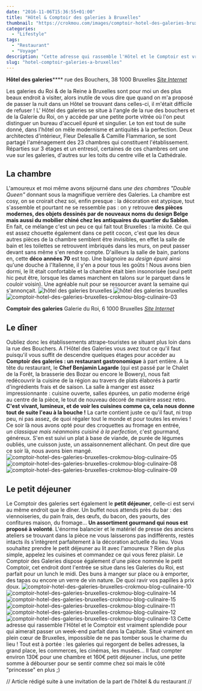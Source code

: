 ```yaml
---
date: "2016-11-06T15:36:55+01:00"
title: "Hôtel & Comptoir des galeries à Bruxelles"
thumbnail: "https://crokmou.com/images/comptoir-hotel-des-galeries-bruxelles-crokmou-blog-culinaire-01.jpg"
categories:
  - "Lifestyle"
tags:
  - "Restaurant"
  - "Voyage"
description: "Cette adresse qui rassemble l'Hôtel et le Comptoir est vraiment splendide pour qui aimerait passer un week-end parfait dans la Capitale."
slug: "hotel-comptoir-galeries-a-bruxelles"
---
```


**Hôtel des galeries****** rue des Bouchers, 38 1000 Bruxelles _[Site Internet](http://hoteldesgaleries.be)_

Les galeries du Roi & de la Reine à Bruxelles sont pour moi un des plus beaux endroit à visiter, alors inutile de vous dire que quand on m'a proposé de passer la nuit dans un Hôtel se trouvant dans celles-ci, il m'était difficile de refuser ! L' Hôtel des galeries se situe à l'angle de la rue des bouchers et de la Galerie du Roi, on y accède par une petite porte vitrée où l'on peut distinguer un bureau d'accueil épuré et singulier. Le ton est tout de suite donné, dans l'hôtel on mêle modernisme et antiquités à la perfection. Deux architectes d'intérieur, Fleur Delesalle & Camille Flammarion, se sont partagé l'aménagement des 23 chambres qui constituent l'établissement. Réparties sur 3 étages et un entresol, certaines de ces chambres ont une vue sur les galeries, d'autres sur les toits du centre ville et la Cathédrale.

## La chambre

L'amoureux et moi même avons séjourné dans _une des chambres "Double Queen"_ donnant sous la magnifique verrière des Galeries. La chambre est cosy, on se croirait chez soi, enfin presque : la décoration est atypique, tout s'assemble et pourtant ne se ressemble pas : on y retrouve **des pièces modernes, des objets dessinés par de nouveaux noms du design Belge mais aussi du mobilier chiné chez les antiquaires du quartier du Sablon**. En fait, ce mélange c'est un peu ce qui fait tout Bruxelles : la mixité. Ce qui est assez chouette également dans ce petit cocon, c'est que les deux autres pièces de la chambre semblent être invisibles, en effet la salle de bain et les toilettes se retrouvent imbriqués dans les murs, on peut passer devant sans même s'en rendre compte. D'ailleurs la salle de bain, parlons en, cette **déco années 70** est top. Une baignoire au _design épuré_ ainsi qu'une douche à l'Italienne, il y'en a pour tous les goûts ! Nous avons bien dormi, le lit était confortable et la chambre était bien insonorisée (seul petit hic peut être, lorsque les dames marchent en talons sur le parquet dans le couloir voisin). Une agréable nuit pour se ressourcer avant la semaine qui s'annonçait. ![hôtel des galeries bruxelles](https://crokmou.com/images/comptoir-hotel-des-galeries-bruxelles-crokmou-blog-culinaire-02.jpg) ![hôtel des galeries bruxelles](https://crokmou.com/images/comptoir-hotel-des-galeries-bruxelles-crokmou-blog-culinaire-04.jpg) ![comptoir-hotel-des-galeries-bruxelles-crokmou-blog-culinaire-03](https://crokmou.com/images/comptoir-hotel-des-galeries-bruxelles-crokmou-blog-culinaire-03.jpg)

**Comptoir des galeries** Galerie du Roi, 6 1000 Bruxelles _[Site Internet](http://www.comptoirdesgaleries.be/)_

## Le dîner

Oubliez donc les établissements attrape-touristes se situant plus loin dans la rue des Bouchers. A l'Hôtel des Galeries vous avez tout ce qu'il faut puisqu'il vous suffit de descendre quelques étages pour accéder au **Comptoir des galeries : un restaurant gastronomique** à part entière. A la tête du restaurant, le **Chef Benjamin Lagarde** (qui est passé par le Chalet de la Forêt, la brasserie des Bozar ou encore le Bowery), nous fait redécouvrir la cuisine de la région au travers de plats élaborés à partir d'ingrédients frais et de saison. La salle à manger est assez impressionnante : cuisine ouverte, salles épurées, un patio moderne érigé au centre de la pièce, le tout de nouveau décoré de manière assez retro. **C'est vivant, lumineux, et de voir les cuisines comme ça, cela nous donne tout de suite l'eau à la bouche !** La carte contient juste ce qu'il faut, ni trop peu, ni pas assez, de quoi régaler tout le monde et pour toutes les envies ! Ce soir là nous avons opté pour des croquettes au fromage en entrée, _un classique mais néanmoins cuisiné à la perfection_, c'est gourmand, généreux. S'en est suivi un plat à base de viande, de purée de légumes oubliés, une cuisson juste, un assaisonnement alléchant. On peut dire que ce soir là, nous avons bien mangé. ![comptoir-hotel-des-galeries-bruxelles-crokmou-blog-culinaire-05](https://crokmou.com/images/comptoir-hotel-des-galeries-bruxelles-crokmou-blog-culinaire-05-1.jpg)![comptoir-hotel-des-galeries-bruxelles-crokmou-blog-culinaire-08](https://crokmou.com/images/comptoir-hotel-des-galeries-bruxelles-crokmou-blog-culinaire-08-1.jpg) ![comptoir-hotel-des-galeries-bruxelles-crokmou-blog-culinaire-09](https://crokmou.com/images/comptoir-hotel-des-galeries-bruxelles-crokmou-blog-culinaire-09.jpg)

## Le petit déjeuner

Le Comptoir des galeries sert également le **petit déjeuner**, celle-ci est servi au même endroit que le dîner. Un buffet nous attends près du bar : des viennoiseries, du pain frais, des œufs, du bacon, des yaourts, des confitures maison, du fromage... **Un assortiment gourmand qui nous est proposé à volonté**. L'énorme balancier et le matériel de presse des anciens ateliers se trouvant dans la pièce ne vous laisserons pas indifférents, restés intacts ils s’intègrent parfaitement à la décoration actuelle du lieu. Vous souhaitez prendre le petit déjeuner au lit avec l'amoureux ? Rien de plus simple, appelez les cuisines et commandez ce qui vous ferez plaisir. Le Comptoir des Galeries dispose également d'une pièce nommée le petit Comptoir, cet endroit dont l'entrée se situe dans les Galeries du Roi, est parfait pour un lunch le midi. Des buns à manger sur place ou à emporter, des tapas ou encore un verre de vin nature. De quoi ravir vos papilles à prix doux. ![comptoir-hotel-des-galeries-bruxelles-crokmou-blog-culinaire-10](https://crokmou.com/images/comptoir-hotel-des-galeries-bruxelles-crokmou-blog-culinaire-10.jpg)![comptoir-hotel-des-galeries-bruxelles-crokmou-blog-culinaire-14](https://crokmou.com/images/comptoir-hotel-des-galeries-bruxelles-crokmou-blog-culinaire-14.jpg) ![comptoir-hotel-des-galeries-bruxelles-crokmou-blog-culinaire-15](https://crokmou.com/images/comptoir-hotel-des-galeries-bruxelles-crokmou-blog-culinaire-15.jpg) ![comptoir-hotel-des-galeries-bruxelles-crokmou-blog-culinaire-11](https://crokmou.com/images/comptoir-hotel-des-galeries-bruxelles-crokmou-blog-culinaire-11.jpg) ![comptoir-hotel-des-galeries-bruxelles-crokmou-blog-culinaire-12](https://crokmou.com/images/comptoir-hotel-des-galeries-bruxelles-crokmou-blog-culinaire-12.jpg) ![comptoir-hotel-des-galeries-bruxelles-crokmou-blog-culinaire-13](https://crokmou.com/images/comptoir-hotel-des-galeries-bruxelles-crokmou-blog-culinaire-13.jpg) Cette adresse qui rassemble l'Hôtel et le Comptoir est vraiment splendide pour qui aimerait passer un week-end parfait dans la Capitale. Situé vraiment en plein cœur de Bruxelles, impossible de ne pas tomber sous le charme du lieu ! Tout est à portée : les galeries qui regorgent de belles adresses, la grand place, les commerces, les cinémas, les musées... Il faut compter environ 130€ pour une chambre et 160€ petit déjeuner inclus, une petite somme à débourser pour se sentir comme chez soi mais le côté "princesse" en plus ;)

// Article rédigé suite à une invitation de la part de l'hôtel & du restaurant //